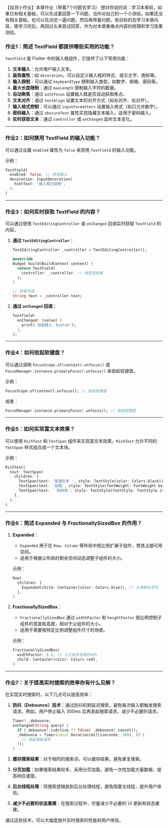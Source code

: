 【自测小作业】本章作业（带着7个问题去学习）
想对你说的话：学习本章前，如果已有相关基础，可以先试着回答一下问题，当作对自己的一个小测验。如果还没有相关基础，也可以先浏览一遍问题，然后再带着问题，有目标的去学习本章内容，等学习完后，再回过头来尝试回答，作为对本章重难点内容的梳理和学习效果测验。

### 作业1：简述 TextField 都提供哪些实用的功能？

`TextField` 是 Flutter 中的输入框组件，它提供了以下常用功能：

1. **文本输入**：允许用户输入文本。
2. **装饰属性**：如 `decoration`，可以自定义输入框的样式、提示文字、图标等。
3. **输入限制**：可以通过 `keyboardType` 限制输入类型，如数字、邮箱、密码等。
4. **最大长度限制**：通过 `maxLength` 限制输入字符的数量。
5. **自动聚焦**：通过 `autofocus` 设置输入框是否自动获取焦点。
6. **文本对齐**：通过 `textAlign` 设置文本的对齐方式（如左对齐、右对齐）。
7. **输入格式控制**：可以通过 `inputFormatters` 设置输入格式（如只允许数字）。
8. **密码输入**：通过 `obscureText` 属性实现隐藏文本输入，适用于密码输入。
9. **实时获取文本**：通过 `controller` 或 `onChanged` 监听文本变化。

---

### 作业2：如何禁用 TextField 的输入功能？

可以通过设置 `enabled` 属性为 `false` 来禁用 `TextField` 的输入功能。

示例：
```dart
TextField(
  enabled: false, // 禁用输入
  decoration: InputDecoration(
    hintText: '输入框已禁用',
  ),
)
```

---

### 作业3：如何实时获取 TextField 的内容？

可以通过使用 `TextEditingController` 或 `onChanged` 回调实时获取 `TextField` 的内容。

1. **通过 `TextEditingController`**：
   ```dart
   TextEditingController _controller = TextEditingController();

   @override
   Widget build(BuildContext context) {
     return TextField(
       controller: _controller, // 绑定控制器
     );
   }

   // 获取内容
   String text = _controller.text;
   ```

2. **通过 `onChanged` 回调**：
   ```dart
   TextField(
     onChanged: (value) {
       print('当前输入：$value');
     },
   );
   ```

---

### 作业4：如何收起软键盘？

可以通过调用 `FocusScope.of(context).unfocus()` 或 `FocusManager.instance.primaryFocus?.unfocus()` 来收起软键盘。

示例：
```dart
FocusScope.of(context).unfocus(); // 收起软键盘
```

或者：
```dart
FocusManager.instance.primaryFocus?.unfocus(); // 收起软键盘
```

---

### 作业5：如何实现富文本效果？

可以使用 `RichText` 和 `TextSpan` 组件来实现富文本效果。`RichText` 允许不同的 `TextSpan` 样式组合成一个文本块。

示例：
```dart
RichText(
  text: TextSpan(
    children: [
      TextSpan(text: '普通文本 ', style: TextStyle(color: Colors.black)),
      TextSpan(text: '加粗', style: TextStyle(fontWeight: FontWeight.bold, color: Colors.red)),
      TextSpan(text: ' 和斜体', style: TextStyle(fontStyle: FontStyle.italic)),
    ],
  ),
)
```

---

### 作业6：简述 Expanded 与 FractionallySizedBox 的作用？

1. **Expanded**：
   - `Expanded` 用于在 `Row`、`Column` 等布局中按比例扩展子组件，使其占据可用空间。
   - 适用于根据父布局的剩余空间动态调整子组件的大小。
   
   示例：
   ```dart
   Row(
     children: [
       Expanded(child: Container(color: Colors.blue)), // 占满剩余空间
     ],
   )
   ```

2. **FractionallySizedBox**：
   - `FractionallySizedBox` 通过 `widthFactor` 和 `heightFactor` 按比例控制子组件的宽度和高度，相对于父组件的大小。
   - 适用于需要按特定比例调整组件尺寸的场景。
   
   示例：
   ```dart
   FractionallySizedBox(
     widthFactor: 0.5, // 占父组件宽度的50%
     child: Container(color: Colors.red),
   )
   ```

---

### 作业7：关于提高实时搜索的效率你有什么见解？

在实现实时搜索时，以下几点可以提高效率：

1. **防抖（Debounce）技术**：通过防抖机制延迟搜索，避免每次输入都触发搜索请求。例如，用户停止输入 300ms 后再发起搜索请求，减少不必要的请求。
   ```dart
   Timer? _debounce;
   onChanged(String query) {
     if (_debounce?.isActive ?? false) _debounce!.cancel();
     _debounce = Timer(const Duration(milliseconds: 300), () {
       // 发起搜索请求
     });
   }
   ```

2. **缓存搜索结果**：对于相同的搜索词，可以缓存结果，避免重复搜索。

3. **分页加载**：如果搜索结果较多，采用分页加载，避免一次性加载大量数据，提高响应速度。

4. **后台线程处理**：将搜索逻辑放到后台处理线程，避免阻塞主线程，提升用户体验。

5. **减少不必要的状态重建**：在搜索过程中，尽量减少不必要的 UI 更新和状态重建。

通过这些技术，可以大幅度提升实时搜索的性能和用户体验。